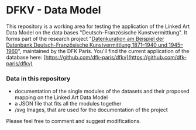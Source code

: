 # DFKV - Data Model

This repository is a working area for testing the application of the Linked Art Data Model on the data bases "Deutsch-Französische Kunstvermittlung". It forms part of the research project "[Datenkuration am Beispiel der Datenbank Deutsch-Französische Kunstvermittlung 1871–1940 und 1945–1960](https://dfk-paris.org/de/research-project/datenkuration-am-beispiel-der-datenbank-deutsch-franz%C3%B6sische-kunstvermittlung-1871)", maintained by the DFK Paris. 
You'll find the current application of the database here: [https://github.com/dfk-paris/dfkv](https://github.com/dfk-paris/dfkv)

### Data in this repository

* documentation of the single modules of the datasets and their proposed mapping on the Linked Art Data Model
* a JSON file that fits all the modules together
* /svg Images, that are used for the documentation of the project

Please feel free to comment and suggest modifications.
